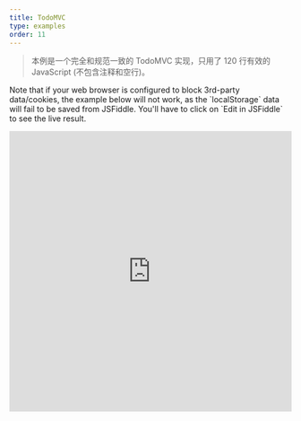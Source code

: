 ```yaml
---
title: TodoMVC
type: examples
order: 11
---
```


> 本例是一个完全和规范一致的 TodoMVC 实现，只用了 120 行有效的 JavaScript (不包含注释和空行)。

<p class="tip">Note that if your web browser is configured to block 3rd-party data/cookies, the example below will not work, as the `localStorage` data will fail to be saved from JSFiddle. You'll have to click on `Edit in JSFiddle` to see the live result.</p>

<iframe width="100%" height="500" src="https://jsfiddle.net/yyx990803/4dr2fLb7/embedded/result,html,js,css" allowfullscreen="allowfullscreen" frameborder="0"></iframe>
